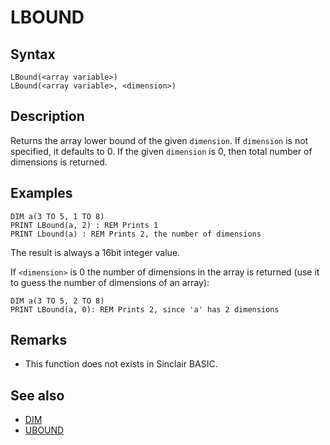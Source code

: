 # LBOUND

## Syntax

```
LBound(<array variable>)
LBound(<array variable>, <dimension>)
```


## Description

Returns the array lower bound of the given `dimension`. If `dimension` is not specified, it defaults to 0.
If the given `dimension` is 0, then total number of dimensions is returned.

## Examples

```basic
DIM a(3 TO 5, 1 TO 8)
PRINT LBound(a, 2) : REM Prints 1
PRINT Lbound(a) : REM Prints 2, the number of dimensions
```

The result is always a 16bit integer value.


If `<dimension>` is 0 the number of dimensions in the array is returned
(use it to guess the number of dimensions of an array):

```basic
DIM a(3 TO 5, 2 TO 8)
PRINT LBound(a, 0): REM Prints 2, since 'a' has 2 dimensions
```


## Remarks

* This function does not exists in Sinclair BASIC.

## See also

* [DIM](dim.md)
* [UBOUND](ubound.md)
